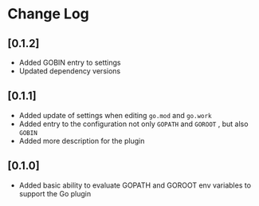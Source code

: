 # Change Log

## [0.1.2]

- Added GOBIN entry to settings
- Updated dependency versions

## [0.1.1]

- Added update of settings when editing `go.mod` and `go.work`
- Added entry to the configuration not only `GOPATH` and `GOROOT` , but also `GOBIN`
- Added more description for the plugin

## [0.1.0]

- Added basic ability to evaluate GOPATH and GOROOT env variables to support the Go plugin